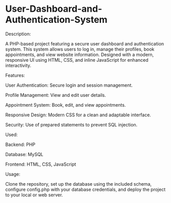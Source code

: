 # User-Dashboard-and-Authentication-System
Description:

A PHP-based project featuring a secure user dashboard and authentication system. This system allows users to log in, manage their profiles, book appointments, and view website information. Designed with a modern, responsive UI using HTML, CSS, and inline JavaScript for enhanced interactivity.


Features:

User Authentication: Secure login and session management.

Profile Management: View and edit user details.

Appointment System: Book, edit, and view appointments.

Responsive Design: Modern CSS for a clean and adaptable interface.

Security: Use of prepared statements to prevent SQL injection.


Used:

Backend: PHP

Database: MySQL

Frontend: HTML, CSS, JavaScript


Usage:

Clone the repository, set up the database using the included schema, configure config.php with your database credentials, and deploy the project to your local or web server.
